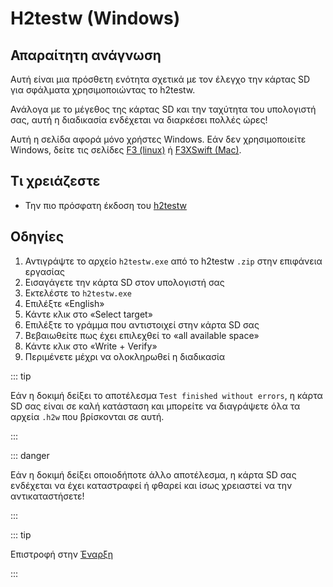 # H2testw (Windows)

## Απαραίτητη ανάγνωση

Αυτή είναι μια πρόσθετη ενότητα σχετικά με τον έλεγχο την κάρτας SD για σφάλματα χρησιμοποιώντας το h2testw.

Ανάλογα με το μέγεθος της κάρτας SD και την ταχύτητα του υπολογιστή σας, αυτή η διαδικασία ενδέχεται να διαρκέσει πολλές ώρες!

Αυτή η σελίδα αφορά μόνο χρήστες Windows. Εάν δεν χρησιμοποιείτε Windows, δείτε τις σελίδες [F3 (linux)](f3-\(linux\)) ή [F3XSwift (Mac)](f3xswift-\(mac\)).

## Τι χρειάζεστε

- Την πιο πρόσφατη έκδοση του [h2testw](https://www.heise.de/ct/Redaktion/bo/downloads/h2testw_1.4.zip)

## Οδηγίες

1. Αντιγράψτε το αρχείο `h2testw.exe` από το h2testw `.zip` στην επιφάνεια εργασίας
2. Εισαγάγετε την κάρτα SD στον υπολογιστή σας
3. Εκτελέστε το `h2testw.exe`
4. Επιλέξτε «English»
5. Κάντε κλικ στο «Select target»
6. Επιλέξτε το γράμμα που αντιστοιχεί στην κάρτα SD σας
7. Βεβαιωθείτε πως έχει επιλεχθεί το «all available space»
8. Κάντε κλικ στο «Write + Verify»
9. Περιμένετε μέχρι να ολοκληρωθεί η διαδικασία

::: tip

Εάν η δοκιμή δείξει το αποτέλεσμα `Test finished without errors`, η κάρτα SD σας είναι σε καλή κατάσταση και μπορείτε να διαγράψετε όλα τα αρχεία `.h2w` που βρίσκονται σε αυτή.

:::

::: danger

Εάν η δοκιμή δείξει οποιοδήποτε άλλο αποτέλεσμα, η κάρτα SD σας ενδέχεται να έχει καταστραφεί ή φθαρεί και ίσως χρειαστεί να την αντικαταστήσετε!

:::

::: tip

Επιστροφή στην [Έναρξη](get-started)

:::
